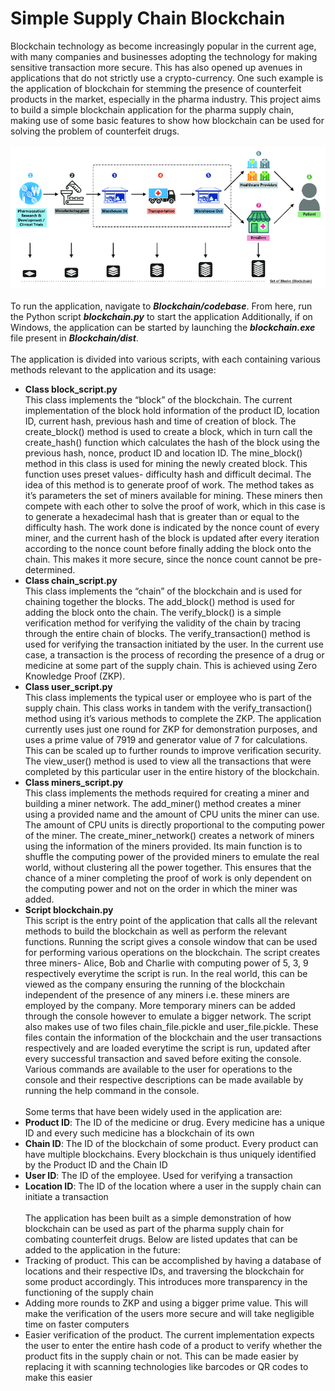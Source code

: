 # Simple Supply Chain Blockchain

Blockchain technology as become increasingly popular in the current age, with many companies and businesses adopting the technology for making sensitive transaction more secure. This has also opened up avenues in applications that do not strictly use a crypto-currency. One such example is the application of blockchain for stemming the presence of counterfeit products in the market, especially in the pharma industry. This project aims to build a simple blockchain application for the pharma supply chain, making use of some basic features to show how blockchain can be used for solving the problem of counterfeit drugs.
<br><br>
![Pharma Supply Chain with Blockchain](https://github.com/nsurampu/Simple-Supply-Chain-Blockchain/blob/master/blockchain.png)
<br><br>
To run the application, navigate to ***Blockchain/codebase***. From here, run the Python script ***blockchain.py*** to start the application
Additionally, if on Windows, the application can be started by launching the ***blockchain.exe*** file present in ***Blockchain/dist***. 
<br><br>
The application is divided into various scripts, with each containing various methods relevant to the application and its usage:
 - **Class block_script.py**<br>
This class implements the “block” of the blockchain. The current implementation of the block hold information of the product ID, location ID, current hash, previous hash and time of creation of block. The create_block() method is used to create a block, which in turn call the create_hash() function which calculates the hash of the block using the previous hash, nonce, product ID and location ID. The mine_block() method in this class is used for mining the newly created block. This function uses preset values- difficulty hash and difficult decimal. The idea of this method is to generate proof of work. The method takes as it’s parameters the set of miners available for mining. These miners then compete with each other to solve the proof of work, which in this case is to generate a hexadecimal hash that is greater than or equal to the difficulty hash. The work done is indicated by the nonce count of every miner, and the current hash of the block is updated after every iteration according to the nonce count before finally adding the block onto the chain. This makes it more secure, since the nonce count cannot be pre-determined.
 - **Class chain_script.py**<br>
This class implements the “chain” of the blockchain and is used for chaining together the blocks. The add_block() method is used for adding the block onto the chain. The verify_block() is a simple verification method for verifying the validity of the chain by tracing through the entire chain of blocks. The verify_transaction() method is used for verifying the transaction initiated by the user. In the current use case, a transaction is the process of recording the presence of a drug or medicine at some part of the supply chain. This is achieved using Zero Knowledge Proof (ZKP).
 - **Class user_script.py**<br>
This class implements the typical user or employee who is part of the supply chain. This class works in tandem with the verify_transaction() method using it’s various methods to complete the ZKP. The application currently uses just one round for ZKP for demonstration purposes, and uses a prime value of 7919 and generator value of 7 for calculations. This can be scaled up to further rounds to improve verification security. The view_user() method is used to view all the transactions that were completed by this particular user in the entire history of the blockchain.
 - **Class miners_script.py**<br>
This class implements the methods required for creating a miner and building a miner network. The add_miner() method creates a miner using a provided name and the amount of CPU units the miner can use. The amount of CPU units is directly proportional to the computing power of the miner. The create_miner_network() creates a network of miners using the information of the miners provided. Its main function is to shuffle the computing power of the provided miners to emulate the real world, without clustering all the power together. This ensures that the chance of a miner completing the proof of work is only dependent on the computing power and not on the order in which the miner was added.
 - **Script blockchain.py**<br>
This script is the entry point of the application that calls all the relevant methods to build the blockchain as well as perform the relevant functions. Running the script gives a console window that can be used for performing various operations on the blockchain. The script creates three miners- Alice, Bob and Charlie with computing power of 5, 3, 9 respectively everytime the script is run. In the real world, this can be viewed as the company ensuring the running of the blockchain independent of the presence of any miners i.e. these miners are employed by the company. More temporary miners can be added through the console however to emulate a bigger network. The script also makes use of two files chain_file.pickle and user_file.pickle. These files contain the information of the blockchain and the user transactions respectively and are loaded everytime the script is run, updated after every successful transaction and saved before exiting the console. Various commands are available to the user for operations to the console and their respective descriptions can be made available by running the help command in the console. 
<br><br>
Some terms that have been widely used in the application are:
 - **Product ID**: The ID of the medicine or drug. Every medicine has a unique ID and every such medicine has a blockchain of its own
 - **Chain ID**: The ID of the blockchain of some product. Every product can have multiple blockchains. Every blockchain is thus uniquely identified by the Product ID and the Chain ID
 - **User ID**: The ID of the employee. Used for verifying a transaction
 - **Location ID**: The ID of the location where a user in the supply chain can initiate a transaction
<br><br>
The application has been built as a simple demonstration of how blockchain can be used as part of the pharma supply chain for combating counterfeit drugs. Below are listed updates that can be added to the application in the future:
 - Tracking of product. This can be accomplished by having a database of locations and their respective IDs, and traversing the blockchain for some product accordingly. This introduces more transparency in the functioning of the supply chain
 - Adding more rounds to ZKP and using a bigger prime value. This will make the verification of the users more secure and will take negligible time on faster computers
 - Easier verification of the product. The current implementation expects the user to enter the entire hash code of a product to verify whether the product fits in the supply chain or not. This can be made easier by replacing it with scanning technologies like barcodes or QR codes to make this easier
